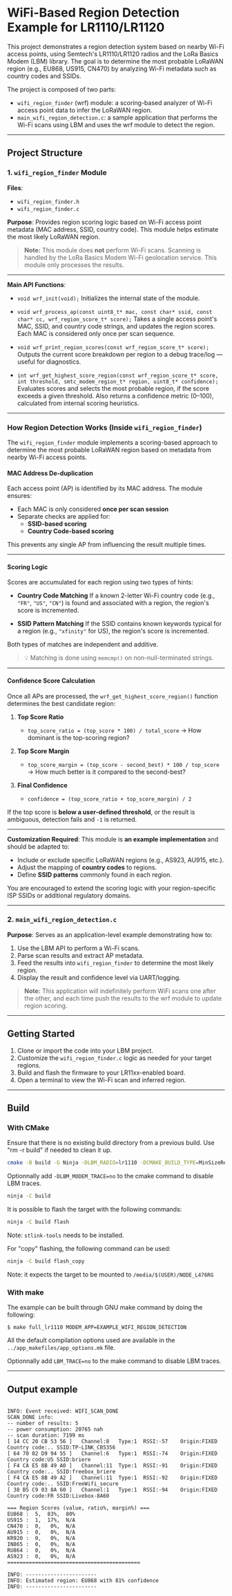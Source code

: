 # WiFi-Based Region Detection Example for LR1110/LR1120

This project demonstrates a region detection system based on nearby Wi-Fi access points, using Semtech's LR1110/LR1120 radios and the LoRa Basics Modem (LBM) library. The goal is to determine the most probable LoRaWAN region (e.g., EU868, US915, CN470) by analyzing Wi-Fi metadata such as country codes and SSIDs.

The project is composed of two parts:
- `wifi_region_finder` (wrf) module: a scoring-based analyzer of Wi-Fi access point data to infer the LoRaWAN region.
- `main_wifi_region_detection.c`: a sample application that performs the Wi-Fi scans using LBM and uses the wrf module to detect the region.

---

## Project Structure

### 1. `wifi_region_finder` Module

**Files**:
- `wifi_region_finder.h`
- `wifi_region_finder.c`

**Purpose**:
Provides region scoring logic based on Wi-Fi access point metadata (MAC address, SSID, country code). This module helps estimate the most likely LoRaWAN region.

> **Note:** This module does **not** perform Wi-Fi scans. Scanning is handled by the LoRa Basics Modem Wi-Fi geolocation service. This module only processes the results.

---

**Main API Functions**:

- `void wrf_init(void);`
  Initializes the internal state of the module.

- `void wrf_process_ap(const uint8_t* mac, const char* ssid, const char* cc, wrf_region_score_t* score);`
  Takes a single access point's MAC, SSID, and country code strings, and updates the region scores. Each MAC is considered only once per scan sequence.

- `void wrf_print_region_scores(const wrf_region_score_t* score);`
  Outputs the current score breakdown per region to a debug trace/log — useful for diagnostics.

- `int wrf_get_highest_score_region(const wrf_region_score_t* score, int threshold, smtc_modem_region_t* region, uint8_t* confidence);`
  Evaluates scores and selects the most probable region, if the score exceeds a given threshold. Also returns a confidence metric (0–100), calculated from internal scoring heuristics.

---

### How Region Detection Works (Inside `wifi_region_finder`)

The `wifi_region_finder` module implements a scoring-based approach to determine the most probable LoRaWAN region based on metadata from nearby Wi-Fi access points.

#### MAC Address De-duplication

Each access point (AP) is identified by its MAC address. The module ensures:
- Each MAC is only considered **once per scan session**
- Separate checks are applied for:
  - **SSID-based scoring**
  - **Country Code-based scoring**

This prevents any single AP from influencing the result multiple times.

---

#### Scoring Logic

Scores are accumulated for each region using two types of hints:

- **Country Code Matching**
If a known 2-letter Wi-Fi country code (e.g., `"FR"`, `"US"`, `"CN"`) is found and associated with a region, the region's score is incremented.

- **SSID Pattern Matching**
If the SSID contains known keywords typical for a region (e.g., `"xfinity"` for US), the region's score is incremented.

Both types of matches are independent and additive.

> 💡 Matching is done using `memcmp()` on non-null-terminated strings.

---

#### Confidence Score Calculation

Once all APs are processed, the `wrf_get_highest_score_region()` function determines the best candidate region:

1. **Top Score Ratio**
   - `top_score_ratio = (top_score * 100) / total_score`
   → How dominant is the top-scoring region?

2. **Top Score Margin**
   - `top_score_margin = (top_score - second_best) * 100 / top_score`
   → How much better is it compared to the second-best?

3. **Final Confidence**
   - `confidence = (top_score_ratio + top_score_margin) / 2`

If the top score is **below a user-defined threshold**, or the result is ambiguous, detection fails and `-1` is returned.

---

**Customization Required**:
This module is **an example implementation** and should be adapted to:
- Include or exclude specific LoRaWAN regions (e.g., AS923, AU915, etc.).
- Adjust the mapping of **country codes** to regions.
- Define **SSID patterns** commonly found in each region.

You are encouraged to extend the scoring logic with your region-specific ISP SSIDs or additional regulatory domains.

---

### 2. `main_wifi_region_detection.c`

**Purpose**:
Serves as an application-level example demonstrating how to:
1. Use the LBM API to perform a Wi-Fi scans.
2. Parse scan results and extract AP metadata.
3. Feed the results into `wifi_region_finder` to determine the most likely region.
4. Display the result and confidence level via UART/logging.

> **Note:** This application will indefinitely perform WiFi scans one after the other, and each time push the results
to the wrf module to update region scoring.

---

## Getting Started

1. Clone or import the code into your LBM project.
2. Customize the `wifi_region_finder.c` logic as needed for your target regions.
3. Build and flash the firmware to your LR11xx-enabled board.
4. Open a terminal to view the Wi-Fi scan and inferred region.

---

## Build

### With CMake

Ensure that there is no existing build directory from a previous build.
Use "rm -r build" if needed to clean it up.

``` bash
cmake -B build -G Ninja -DLBM_RADIO=lr1110 -DCMAKE_BUILD_TYPE=MinSizeRel -DLBM_CMAKE_CONFIG_AUTO=ON -DAPP=wifi_region_detection
```

Optionnally add `-DLBM_MODEM_TRACE=no` to the cmake command to disable LBM traces.

``` bash
ninja -C build
```

It is possible to flash the target with the following commands:

``` bash
ninja -C build flash
```

Note: `stlink-tools` needs to be installed.

For "copy" flashing, the following command can be used:

``` bash
ninja -C build flash_copy
```

Note: it expects the target to be mounted to `/media/$(USER)/NODE_L476RG`

### With make

The example can be built through GNU make command by doing the following:

```shell
$ make full_lr1110 MODEM_APP=EXAMPLE_WIFI_REGION_DETECTION
```

All the default compilation options used are available in the `../app_makefiles/app_options.mk` file.

Optionnally add `LBM_TRACE=no` to the make command to disable LBM traces.

---

## Output example

```shell

INFO: Event received: WIFI_SCAN_DONE
SCAN_DONE info:
-- number of results: 5
-- power consumption: 20765 nah
-- scan duration: 7199 ms
[ 14 CC 20 CB 53 56 ]	Channel:8	Type:1	RSSI:-57	Origin:FIXED	Country code:..	SSID:TP-LINK_CB5356                  
[ 64 70 02 D9 94 55 ]	Channel:6	Type:1	RSSI:-74	Origin:FIXED	Country code:US	SSID:briere                          
[ F4 CA E5 8B 49 A0 ]	Channel:11	Type:1	RSSI:-91	Origin:FIXED	Country code:..	SSID:freebox_briere                  
[ F4 CA E5 8B 49 A2 ]	Channel:11	Type:1	RSSI:-92	Origin:FIXED	Country code:..	SSID:FreeWifi_secure                 
[ 38 B5 C9 03 8A 60 ]	Channel:1	Type:1	RSSI:-94	Origin:FIXED	Country code:FR	SSID:Livebox-8A60                    

=== Region Scores (value, ratio%, margin%) ===
EU868 :  5,  83%,  80%
US915 :  1,  17%,  N/A
CN470 :  0,   0%,  N/A
AU915 :  0,   0%,  N/A
KR920 :  0,   0%,  N/A
IN865 :  0,   0%,  N/A
RU864 :  0,   0%,  N/A
AS923 :  0,   0%,  N/A
===========================================

INFO: -----------------------
INFO: Estimated region: EU868 with 81% confidence
INFO: -----------------------

```

